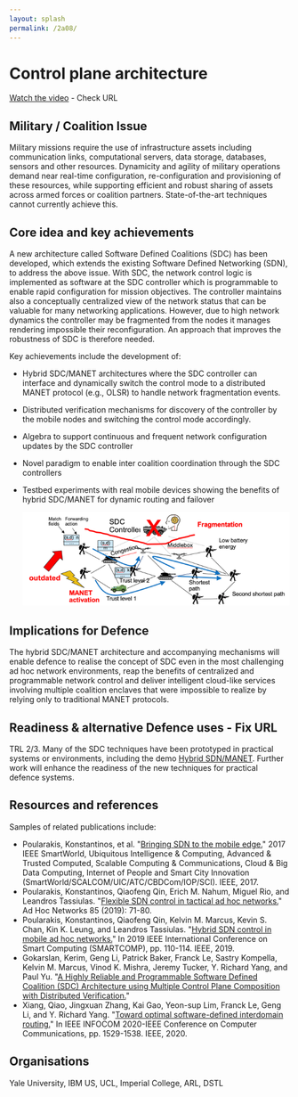 ```yaml
---
layout: splash
permalink: /2a08/
---
```


# Control plane architecture

[Watch the video](https://ibm.box.com/v/Showcase-2a08-video)  - Check URL

## Military / Coalition Issue
Military missions require the use of infrastructure assets including communication links, computational servers, data storage, databases, sensors and other resources.  Dynamicity and agility of military operations demand near real-time configuration, re-configuration and provisioning of these resources, while supporting efficient and robust sharing of assets across armed forces or coalition partners.  State-of-the-art techniques cannot currently achieve this.

## Core idea and key achievements
A new architecture called Software Defined Coalitions (SDC) has been developed, which extends the existing Software Defined Networking (SDN), to address the above issue. With SDC, the network control logic is implemented as software at the SDC controller which is programmable to enable rapid configuration for mission objectives. The controller maintains also a conceptually centralized view of the network status that can be valuable for many networking applications. However, due to high network dynamics the controller may be fragmented from the nodes it manages rendering impossible their reconfiguration. An approach that improves the robustness of SDC is therefore needed.

Key achievements include the development of: 
- Hybrid SDC/MANET architectures where the SDC controller can interface and dynamically switch the control mode to a distributed MANET protocol (e.g., OLSR) to handle network fragmentation events. 
- Distributed verification mechanisms for discovery of the controller by the mobile nodes and switching the control mode accordingly. 
- Algebra to support continuous and frequent network configuration updates by the SDC controller
- Novel paradigm to enable inter coalition coordination through the SDC controllers
- Testbed experiments with real mobile devices showing the benefits of hybrid SDC/MANET for dynamic routing and failover

  ![image info](/dais/achievements/images/2a08-figure1.png)

## Implications for Defence
The hybrid SDC/MANET architecture and accompanying mechanisms will enable defence to realise the concept of SDC even in the most challenging ad hoc network environments, reap the benefits of centralized and programmable network control and deliver intelligent cloud-like services involving multiple coalition enclaves that were impossible to realize by relying only to traditional MANET protocols. 

## Readiness & alternative Defence uses - Fix URL
TRL 2/3. Many of the SDC techniques have been prototyped in practical systems or environments, including the demo [Hybrid SDN/MANET](/doc-4399/). Further work will enhance the readiness of the new techniques for practical defence systems. 

## Resources and references
Samples of related publications include: 
* Poularakis, Konstantinos, et al. "[Bringing SDN to the mobile edge.](/doc-1392/)" 2017 IEEE SmartWorld, Ubiquitous Intelligence & Computing, Advanced & Trusted Computed, Scalable Computing & Communications, Cloud & Big Data Computing, Internet of People and Smart City Innovation (SmartWorld/SCALCOM/UIC/ATC/CBDCom/IOP/SCI). IEEE, 2017.
* Poularakis, Konstantinos, Qiaofeng Qin, Erich M. Nahum, Miguel Rio, and Leandros Tassiulas. "[Flexible SDN control in tactical ad hoc networks.](/doc-3055/)" Ad Hoc Networks 85 (2019): 71-80.
* Poularakis, Konstantinos, Qiaofeng Qin, Kelvin M. Marcus, Kevin S. Chan, Kin K. Leung, and Leandros Tassiulas. "[Hybrid SDN control in mobile ad hoc networks.](/doc-4101/)" In 2019 IEEE International Conference on Smart Computing (SMARTCOMP), pp. 110-114. IEEE, 2019.
* Gokarslan, Kerim, Geng Li, Patrick Baker, Franck Le, Sastry Kompella, Kelvin M. Marcus, Vinod K. Mishra, Jeremy Tucker, Y. Richard Yang, and Paul Yu. "[A Highly Reliable and Programmable Software Defined Coalition (SDC) Architecture using Multiple Control Plane Composition with Distributed Verification.](/doc-5897/)"
* Xiang, Qiao, Jingxuan Zhang, Kai Gao, Yeon-sup Lim, Franck Le, Geng Li, and Y. Richard Yang. "[Toward optimal software-defined interdomain routing.](/doc-5524/)" In IEEE INFOCOM 2020-IEEE Conference on Computer Communications, pp. 1529-1538. IEEE, 2020.

## Organisations
Yale University, IBM US, UCL, Imperial College, ARL, DSTL
